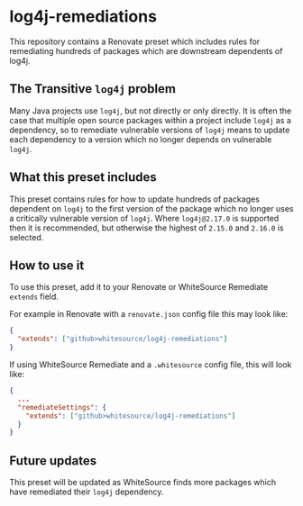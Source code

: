 # log4j-remediations

This repository contains a Renovate preset which includes rules for remediating hundreds of packages which are downstream dependents of log4j.

## The Transitive `log4j` problem

Many Java projects use `log4j`, but not directly or only directly.
It is often the case that multiple open source packages within a project include `log4j` as a dependency, so to remediate vulnerable versions of `log4j` means to update each dependency to a version which no longer depends on vulnerable `log4j`.

## What this preset includes

This preset contains rules for how to update hundreds of packages dependent on `log4j` to the first version of the package which no longer uses a critically vulnerable version of `log4j`.
Where `log4j@2.17.0` is supported then it is recommended, but otherwise the highest of `2.15.0` and `2.16.0` is selected.

## How to use it

To use this preset, add it to your Renovate or WhiteSource Remediate `extends` field.

For example in Renovate with a `renovate.json` config file this may look like:

```json
{
  "extends": ["github>whitesource/log4j-remediations"]
}
```

If using WhiteSource Remediate and a `.whitesource` config file, this will look like:

```json
{
  ...
  "remediateSettings": {
    "extends": ["github>whitesource/log4j-remediations"]
  }
}
```

## Future updates

This preset will be updated as WhiteSource finds more packages which have remediated their `log4j` dependency.
